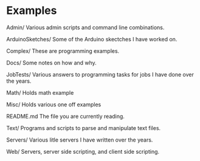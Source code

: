 Examples
========

Admin/
  Various admin scripts and command line combinations.

ArduinoSketches/
  Some of the Arduino skectches I have worked on.

Complex/
  These are programming examples.

Docs/
  Some notes on how and why.

JobTests/
  Various answers to programming tasks for jobs I have done over the years.

Math/
  Holds math example

Misc/
  Holds various one off examples

README.md 
  The file you are currently reading.

Text/
  Programs and scripts to parse and manipulate text files.

Servers/
  Various litle servers I have written over the years.

Web/
  Servers, server side scripting, and client side scripting.
